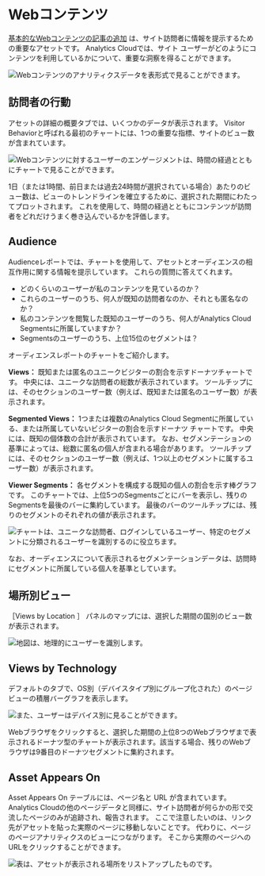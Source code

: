 # Webコンテンツ

[基本的なWebコンテンツの記事の追加](https://learn.liferay.com/dxp/latest/ja/content-authoring-and-management/web-content/web-content-articles/adding-a-basic-web-content-article.html) は、サイト訪問者に情報を提示するための重要なアセットです。 Analytics Cloudでは、サイト ユーザーがどのようにコンテンツを利用しているかについて、重要な洞察を得ることができます。

![Webコンテンツのアナリティクスデータを表形式で見ることができます。](web-content/images/01.png)

<a name="visitor-behavior" />

## 訪問者の行動

アセットの詳細の概要タブでは、いくつかのデータが表示されます。 Visitor Behaviorと呼ばれる最初のチャートには、1つの重要な指標、サイトのビュー数が含まれています。

![Webコンテンツに対するユーザーのエンゲージメントは、時間の経過とともにチャートで見ることができます。](web-content/images/02.png)

1日（または1時間、前日または過去24時間が選択されている場合）あたりのビュー数は、ビューのトレンドラインを確立するために、選択された期間にわたってプロットされます。 これを使用して、時間の経過とともにコンテンツが訪問者をどれだけうまく巻き込んでいるかを評価します。

<a name="audience" />

## Audience

Audienceレポートでは、チャートを使用して、アセットとオーディエンスの相互作用に関する情報を提示しています。 これらの質問に答えてくれます。

* どのくらいのユーザーが私のコンテンツを見ているのか？
* これらのユーザーのうち、何人が既知の訪問者なのか、それとも匿名なのか？
* 私のコンテンツを閲覧した既知のユーザーのうち、何人がAnalytics Cloud Segmentsに所属していますか？
* Segmentsのユーザーのうち、上位15位のセグメントは？

オーディエンスレポートのチャートをご紹介します。

**Views：** 既知または匿名のユニークビジターの割合を示すドーナツチャートです。 中央には、ユニークな訪問者の総数が表示されています。 ツールチップには、そのセクションのユーザー数（例えば、既知または匿名のユーザー数）が表示されます。

**Segmented Views：** 1つまたは複数のAnalytics Cloud Segmentに所属している、または所属していないビジターの割合を示すドーナツ チャートです。 中央には、既知の個体数の合計が表示されています。 なお、セグメンテーションの基準によっては、総数に匿名の個人が含まれる場合があります。 ツールチップには、そのセクションのユーザー数（例えば、1つ以上のセグメントに属するユーザー数）が表示されます。

**Viewer Segments：** 各セグメントを構成する既知の個人の割合を示す棒グラフです。 このチャートでは、上位5つのSegmentsごとにバーを表示し、残りのSegmentsを最後のバーに集約しています。 最後のバーのツールチップには、残りのセグメントのそれぞれの値が表示されます。

![チャートは、ユニークな訪問者、ログインしているユーザー、特定のセグメントに分類されるユーザーを識別するのに役立ちます。](web-content/images/03.png)

なお、オーディエンスについて表示されるセグメンテーションデータは、訪問時にセグメントに所属している個人を基準としています。

<a name="views-by-location" />

## 場所別ビュー

［Views by Location ］ パネルのマップには、選択した期間の国別のビュー数が表示されます。

![地図は、地理的にユーザーを識別します。](web-content/images/04.png)

<a name="views-by-technology" />

## Views by Technology

デフォルトのタブで、OS別（デバイスタイプ別にグループ化された）のページビューの積層バーグラフを表示します。

![また、ユーザーはデバイス別に見ることができます。](web-content/images/05.png)

Webブラウザをクリックすると、選択した期間の上位8つのWebブラウザまで表示されるドーナツ型のチャートが表示されます。該当する場合、残りのWebブラウザは9番目のドーナツセグメントに集約されます。

<a name="asset-appears-on" />

## Asset Appears On

Asset Appears On テーブルには、ページ名と URL が含まれています。 Analytics Cloudの他のページデータと同様に、サイト訪問者が何らかの形で交流したページのみが追跡され、報告されます。 ここで注意したいのは、リンク先がアセットを貼った実際のページに移動しないことです。 代わりに、ページのページアナリティクスのビューにつながります。 そこから実際のページへのURLをクリックすることができます。

![表は、アセットが表示される場所をリストアップしたものです。](web-content/images/06.png)
